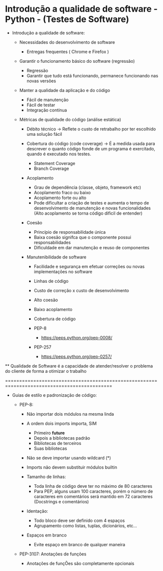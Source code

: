 # Introdução a qualidade de software - Python - (Testes de Software)

- Introdução a qualidade de software:

    - Necessidades do desenvolvimento de software
        - Entregas frequentes ( Chrome e Firefox )

    - Garantir o funcionamento básico do software (regressão)
        - Regressão
        - Garantir que tudo está funcionando, permanece funcionando nas novas versões

    - Manter a qualidade da aplicação e do código
        - Fácil de manutenção
        - Fácil de testar
        - Integração contínua

    - Métricas de qualidade do código (análise estática)
        - Débito técnico
            -> Reflete o custo de retrabalho por ter escolhido uma solução fácil
        - Cobertura do código (code coverage) 
            -> É a medida usada para descrever o quanto código fonde de um programa é exercitado, quando é executado nos testes.
            - Statement Coverage 
            - Branch Coverage 
     
        - Acoplamento
            - Grau de dependência (classe, objeto, framework etc)
            - Acoplamento fraco ou baixo
            - Acoplamento forte ou alto
            * Pode dificultar a criação de testes e aumenta o tempo de desenvolvimento de manutenção e novas funcionalidades (Alto acoplamento se torna código dificil de entender)
        
        - Coesão 
            - Princípio de responsabilidade única
            - Baixa coesão signifca que o componente possui responsabilidades
            - Dificuldade em dar manutenção e reuso de componentes


        - Manutenibilidade de software
            - Facilidade e segurança em efetuar correções ou novas implementações no software
            - Linhas de código
            - Custo de correção x custo de desenvolvimento
            - Alto coesão
            - Baixo acoplamento
            - Cobertura de código
            
            - PEP-8 
                - https://peps.python.org/pep-0008/
            
            - PEP-257 
                - https://peps.python.org/pep-0257/


** Qualidade de Software é a capacidade de atender/resolver o problema do cliente de forma a otimizar o trabalho

============================================================================================
- Guias de estilo e padronização de código:

    - PEP-8: 
        - Não importar dois módulos na mesma linda

        - A ordem dois imports importa, SIM
            - Primeiro __future__
            - Depois a bibliotecas padrão
            - Bibliotecas de terceiros
            - Suas bibliotecas

        - Não se deve importar usando wildcard (*)
        - Imports não devem substituir módulos builtin

        - Tamanho de linhas:
            - Toda linha de código deve ter no máximo de 80 caracteres
            - Para PEP, alguns usam 100 caracteres, porém o número de caracteres em comentários será mantido em 72 caracteres (Docstrings e comentários)
        
        - Identação:
            - Todo bloco deve ser definido com 4 espaços
            - Agrupamento como listas, tuplas, dicionários, etc...

        - Espaços em branco
            - Evite espaço em branco de qualquer maneira

    - PEP-3107: Anotações de funções
        - Anotações de funçÕes são completamente opcionais


